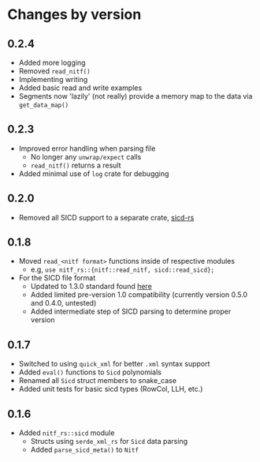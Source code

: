 # Changes by version

## 0.2.4 
 - Added more logging
 - Removed `read_nitf()`
 - Implementing writing
 - Added basic read and write examples
 - Segments now 'lazily' (not really) provide a memory map to the data via `get_data_map()`

## 0.2.3
- Improved error handling when parsing file
  - No longer any `unwrap/expect` calls
  - `read_nitf()` returns a result
- Added minimal use of `log` crate for debugging

## 0.2.0
- Removed all SICD support to a separate crate, [sicd-rs](https://crates.io/crates/sicd-rs)

## 0.1.8
- Moved `read_<nitf format>` functions inside of respective modules
  - e.g, `use nitf_rs::{nitf::read_nitf, sicd::read_sicd};`
- For the SICD file format
  - Updated to 1.3.0 standard found [here](https://nsgreg.nga.mil/doc/view?i=5381&month=6&day=25&year=2023)
  - Added limited pre-version 1.0 compatibility (currently version 0.5.0 and 0.4.0, untested)
  - Added intermediate step of SICD parsing to determine proper version
  
## 0.1.7
- Switched to using `quick_xml` for better `.xml` syntax support
- Added `eval()` functions to `Sicd` polynomials
- Renamed all `Sicd` struct members to snake_case
- Added unit tests for basic sicd types (RowCol, LLH, etc.)

## 0.1.6
- Added `nitf_rs::sicd` module
  - Structs using `serde_xml_rs` for `Sicd` data parsing
  - Added `parse_sicd_meta()` to `Nitf`
